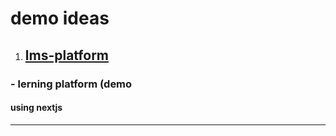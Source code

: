 # demo ideas

1. ## [lms-platform](https://github.com/MahendraSH/demo-ideas/tree/main/lms-pLatform)

### - lerning platform (demo 

#### using nextjs

---
